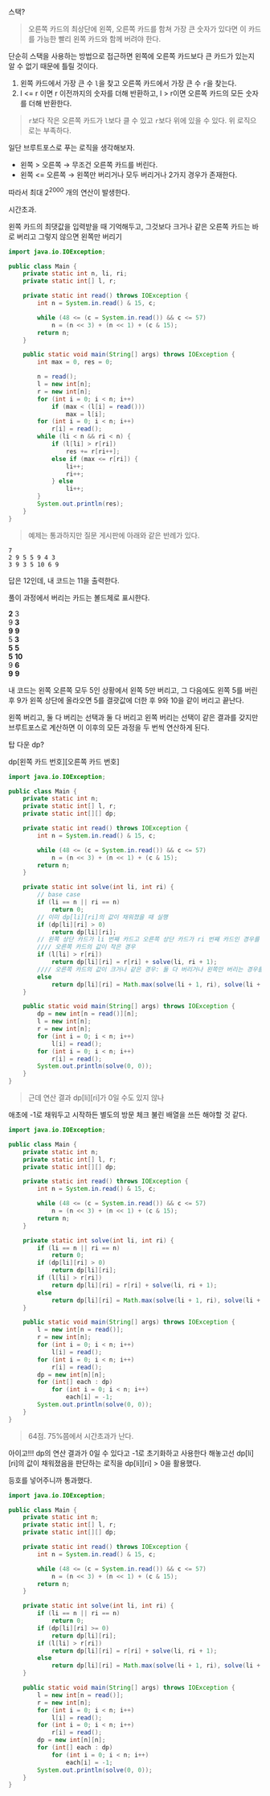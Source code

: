 스택?

> 오른쪽 카드의 최상단에 왼쪽, 오른쪽 카드를 함쳐 가장 큰 숫자가 있다면 이 카드를 가능한 빨리 왼쪽 카드와 함께 버려야 한다.

단순히 스택을 사용하는 방법으로 접근하면 왼쪽에 오른쪽 카드보다 큰 카드가 있는지 알 수 없기 때문에 틀릴 것이다.

1. 왼쪽 카드에서 가장 큰 수 `l`을 찾고 오른쪽 카드에서 가장 큰 수 `r`을 찾는다.
1. l <= r 이면 r 이전까지의 숫자를 더해 반환하고, l > r이면 오른쪽 카드의 모든 숫자를 더해 반환한다.

> `r`보다 작은 오른쪽 카드가 `l`보다 클 수 있고 `r`보다 위에 있을 수 있다. 위 로직으로는 부족하다.

일단 브루트포스로 푸는 로직을 생각해보자.

- 왼쪽 > 오른쪽 → 무조건 오른쪽 카드를 버린다.
- 왼쪽 <= 오른쪽 → 왼쪽만 버리거나 모두 버리거나 2가지 경우가 존재한다.

따라서 최대 $2^2000$ 개의 연산이 발생한다.

시간초과.

왼쪽 카드의 최댓값을 입력받을 때 기억해두고, 그것보다 크거나 같은 오른쪽 카드는 바로 버리고 그렇지 않으면 왼쪽만 버리기

```java
import java.io.IOException;

public class Main {
	private static int n, li, ri;
	private static int[] l, r;

	private static int read() throws IOException {
		int n = System.in.read() & 15, c;

		while (48 <= (c = System.in.read()) && c <= 57)
			n = (n << 3) + (n << 1) + (c & 15);
		return n;
	}

	public static void main(String[] args) throws IOException {
		int max = 0, res = 0;

		n = read();
		l = new int[n];
		r = new int[n];
		for (int i = 0; i < n; i++)
			if (max < (l[i] = read()))
				max = l[i];
		for (int i = 0; i < n; i++)
			r[i] = read();
		while (li < n && ri < n) {
			if (l[li] > r[ri])
				res += r[ri++];
			else if (max <= r[ri]) {
				li++;
				ri++;
			} else
				li++;
		}
		System.out.println(res);
	}
}
```

> 예제는 통과하지만 질문 게시판에 아래와 같은 반례가 있다.

```
7
2 9 5 5 9 4 3
3 9 3 5 10 6 9
```

답은 12인데, 내 코드는 11을 출력한다.

풀이 과정에서 버리는 카드는 볼드체로 표시한다.

**2** 3  
9 **3**  
**9** **9**  
5 **3**  
**5** **5**  
**5** **10**  
9 **6**  
**9** **9**

내 코드는 왼쪽 오른쪽 모두 5인 상황에서 왼쪽 5만 버리고, 그 다음에도 왼쪽 5를 버린 후 9가 왼쪽 상단에 올라오면 5를 결괏값에 더한 후 9와 10을 같이 버리고 끝난다.

왼쪽 버리고, 둘 다 버리는 선택과 둘 다 버리고 왼쪽 버리는 선택이 같은 결과를 갖지만 브루트포스로 계산하면 이 이후의 모든 과정을 두 번씩 연산하게 된다.

탑 다운 dp?

dp[왼쪽 카드 번호][오른쪽 카드 번호]

```java
import java.io.IOException;

public class Main {
	private static int n;
	private static int[] l, r;
	private static int[][] dp;

	private static int read() throws IOException {
		int n = System.in.read() & 15, c;

		while (48 <= (c = System.in.read()) && c <= 57)
			n = (n << 3) + (n << 1) + (c & 15);
		return n;
	}

	private static int solve(int li, int ri) {
		// base case
		if (li == n || ri == n)
			return 0;
		// 이미 dp[li][ri]의 값이 채워졌을 때 실행
		if (dp[li][ri] > 0)
			return dp[li][ri];
		// 왼쪽 상단 카드가 li 번째 카드고 오른쪽 상단 카드가 ri 번째 카드인 경우를 아직 연산하지 않았을 때 실행
		//// 오른쪽 카드의 값이 작은 경우
		if (l[li] > r[ri])
			return dp[li][ri] = r[ri] + solve(li, ri + 1);
		//// 오른쪽 카드의 값이 크거나 같은 경우: 둘 다 버리거나 왼쪽만 버리는 경우를 모두 고려.
		else
			return dp[li][ri] = Math.max(solve(li + 1, ri), solve(li + 1, ri + 1));
	}

	public static void main(String[] args) throws IOException {
		dp = new int[n = read()][n];
		l = new int[n];
		r = new int[n];
		for (int i = 0; i < n; i++)
			l[i] = read();
		for (int i = 0; i < n; i++)
			r[i] = read();
		System.out.println(solve(0, 0));
	}
}
```

> 근데 연산 결과 dp[li][ri]가 0일 수도 있지 않나

애초에 -1로 채워두고 시작하든 별도의 방문 체크 불린 배열을 쓰든 해야할 것 같다.

```java
import java.io.IOException;

public class Main {
	private static int n;
	private static int[] l, r;
	private static int[][] dp;

	private static int read() throws IOException {
		int n = System.in.read() & 15, c;

		while (48 <= (c = System.in.read()) && c <= 57)
			n = (n << 3) + (n << 1) + (c & 15);
		return n;
	}

	private static int solve(int li, int ri) {
		if (li == n || ri == n)
			return 0;
		if (dp[li][ri] > 0)
			return dp[li][ri];
		if (l[li] > r[ri])
			return dp[li][ri] = r[ri] + solve(li, ri + 1);
		else
			return dp[li][ri] = Math.max(solve(li + 1, ri), solve(li + 1, ri + 1));
	}

	public static void main(String[] args) throws IOException {
		l = new int[n = read()];
		r = new int[n];
		for (int i = 0; i < n; i++)
			l[i] = read();
		for (int i = 0; i < n; i++)
			r[i] = read();
		dp = new int[n][n];
		for (int[] each : dp)
			for (int i = 0; i < n; i++)
				each[i] = -1;
		System.out.println(solve(0, 0));
	}
}
```

> 64점. 75%쯤에서 시간초과가 난다.

아이고!!! dp의 연산 결과가 0일 수 있다고 -1로 초기화하고 사용한다 해놓고선 dp[li][ri]의 값이 채워졌음을 판단하는 로직을 dp[li][ri] > 0을 활용했다.

등호를 넣어주니까 통과했다.

```java
import java.io.IOException;

public class Main {
	private static int n;
	private static int[] l, r;
	private static int[][] dp;

	private static int read() throws IOException {
		int n = System.in.read() & 15, c;

		while (48 <= (c = System.in.read()) && c <= 57)
			n = (n << 3) + (n << 1) + (c & 15);
		return n;
	}

	private static int solve(int li, int ri) {
		if (li == n || ri == n)
			return 0;
		if (dp[li][ri] >= 0)
			return dp[li][ri];
		if (l[li] > r[ri])
			return dp[li][ri] = r[ri] + solve(li, ri + 1);
		else
			return dp[li][ri] = Math.max(solve(li + 1, ri), solve(li + 1, ri + 1));
	}

	public static void main(String[] args) throws IOException {
		l = new int[n = read()];
		r = new int[n];
		for (int i = 0; i < n; i++)
			l[i] = read();
		for (int i = 0; i < n; i++)
			r[i] = read();
		dp = new int[n][n];
		for (int[] each : dp)
			for (int i = 0; i < n; i++)
				each[i] = -1;
		System.out.println(solve(0, 0));
	}
}
```
